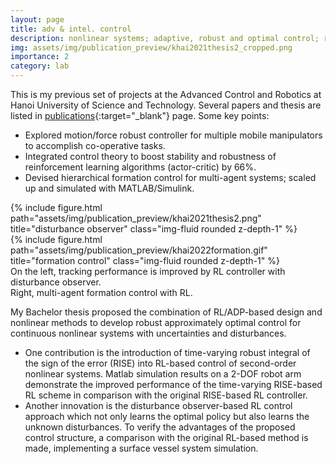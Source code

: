 ```yaml
---
layout: page
title: adv & intel. control
description: nonlinear systems; adaptive, robust and optimal control; reinforcement learning
img: assets/img/publication_preview/khai2021thesis2_cropped.png
importance: 2
category: lab
---
```


This is my previous set of projects at the Advanced Control and Robotics at Hanoi University of Science and Technology. Several papers and thesis are listed in [publications](/../publications){:target="_blank"} page. Some key points:

- Explored motion/force robust controller for multiple mobile manipulators to accomplish co-operative tasks.
- Integrated control theory to boost stability and robustness of reinforcement learning algorithms (actor-critic) by 66%.
- Devised hierarchical formation control for multi-agent systems; scaled up and simulated with MATLAB/Simulink.

<div class="row justify-content-sm-center">
    <div class="col-sm-6 mt-3 mt-md-0">
        {% include figure.html path="assets/img/publication_preview/khai2021thesis2.png" title="disturbance observer" class="img-fluid rounded z-depth-1" %}
    </div>
    <div class="col-sm-4 mt-3 mt-md-0">
        {% include figure.html path="assets/img/publication_preview/khai2022formation.gif" title="formation control" class="img-fluid rounded z-depth-1" %}
    </div>
</div>
<div class="caption">
    On the left, tracking performance is improved by RL controller with disturbance observer. <br>
    Right, multi-agent formation control with RL.
</div>

My Bachelor thesis proposed the combination of RL/ADP-based design and nonlinear methods to develop robust approximately optimal control for continuous nonlinear systems with uncertainties and disturbances. 

- One contribution is the introduction of time-varying robust integral of the sign of the error (RISE) into
RL-based control of second-order nonlinear systems. Matlab simulation results on a 2-DOF robot arm demonstrate the improved performance of the
time-varying RISE-based RL scheme in comparison with the original RISE-based RL controller.
- Another innovation is the disturbance observer-based RL control approach which not only learns the optimal policy but also learns the unknown disturbances. To verify the advantages of the proposed control structure, a comparison with the original RL-based method is made, implementing a surface vessel system simulation.